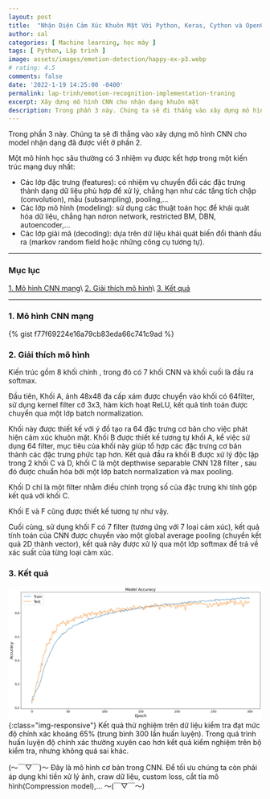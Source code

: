 ```yaml
---
layout: post
title:  "Nhận Diện Cảm Xúc Khuôn Mặt Với Python, Keras, Cython và OpenCV.(Part 3) Tiến hành Training model - [Học máy]"
author: sal
categories: [ Machine learning, học máy ]
tags: [ Python, Lập trình ]
image: assets/images/emotion-detection/happy-ex-p3.webp
# rating: 4.5
comments: false
date: '2022-1-19 14:25:00 -0400'
permalink: lap-trinh/emotion-recognition-implementation-traning
excerpt: Xây dựng mô hình CNN cho nhận dạng khuôn mặt
description: Trong phần 3 này. Chúng ta sẽ đi thẳng vào xây dựng mô hình CNN cho model nhận dạng đã được viết ở phần 2.
---
```


Trong phần 3 này. Chúng ta sẽ đi thẳng vào xây dựng mô hình CNN cho model nhận dạng đã được viết ở phần 2.

Một mô hình học sâu thường có 3 nhiệm vụ được kết hợp trong một kiến trúc mạng duy nhất:

- Các lớp đặc trưng (features): có nhiệm vụ chuyển đổi các đặc trưng thành dạng dữ liệu phù hợp để xử lý,
chẳng hạn như các tầng tích chập (convolution), mẫu (subsampling), pooling,…
- Các lớp mô hình (modeling): sử dụng các thuật toán học để khái quát hóa dữ liệu, chẳng hạn nơron network,
restricted BM, DBN, autoencoder,…
- Các lớp giải mã (decoding): dựa trên dữ liệu khái quát biến đổi thành đầu ra (markov random field hoặc những công cụ tương tự).

---
### Mục lục
[1. Mô hình CNN mạng](#mohinhmangcnn)\\
[2. Giải thích mô hình](#giaithichmohinh)\\
[3. Kết quả](#ketqua)

---

<a name="mohinhmangcnn"></a>
### 1. Mô hình CNN mạng

{% gist f77f69224e16a79cb83eda66c741c9ad %}

<a name="giaithichmohinh"></a>
### 2. Giải thích mô hình
Kiến trúc gồm 8 khối chính , trong đó có 7 khối CNN và khối
cuối là đầu ra softmax.

Đầu tiên, Khối A, ảnh 48x48 đa cấp xám được chuyển vào khối có 64filter, sử
dụng kernel filter cỡ 3x3, hàm kích hoạt ReLU, kết quả tính toán được chuyển qua một lớp batch normalization.

Khối này được thiết kế với ý đồ tạo ra 64 đặc trưng cơ bản cho việc phát hiện cảm xúc khuôn mặt. Khối B được thiết kế tương
tự khối A, kể  việc sử dụng 64 filter, mục tiêu của khối này giúp tổ hợp các đặc trưng cơ bản thành các đặc trưng
phức tạp hơn.
Kết quả đầu ra khối B được xử lý độc lập trong 2 khối C và D, khối C là một depthwise separable CNN 128
filter , sau đó được chuẩn hóa bởi một lớp batch normalization và max pooling.

Khối D chỉ là một filter nhằm điều
chỉnh trọng số của đặc trưng khi tính gộp kết quả với khối C.

 Khối E và F cũng được thiết kế tương tự như vậy.

Cuối cùng, sử dụng khối F có 7 filter (tương ứng với 7 loại cảm xúc), kết quả tính toán của CNN được
chuyển vào một global average pooling (chuyển kết quả 2D thành vector), kết quả này được xử lý qua một lớp softmax
để trả về xác suất của từng loại cảm xúc.

<a name="ketqua"></a>
### 3. Kết quả

![image](/assets/images/emotion-detection/thongkehieuqua.png){:class="img-responsive"}
Kết quả thử nghiệm trên dữ liệu kiểm tra đạt mức độ chính xác khoảng 65% (trung bình 300 lần huấn luyện).
Trong quá trình huấn luyện độ chính xác thường xuyên cao hơn kết quả kiểm nghiệm trên bộ kiểm tra, nhưng không
quá sai khác.

(〜￣▽￣)〜 Đây là mô hình cơ bản trong CNN. Để tối ưu chúng ta còn phải áp dụng khi tiền xử lý ảnh, craw dữ liệu, custom loss, cắt tỉa mô hình(Compression model),... 〜(￣▽￣〜)
